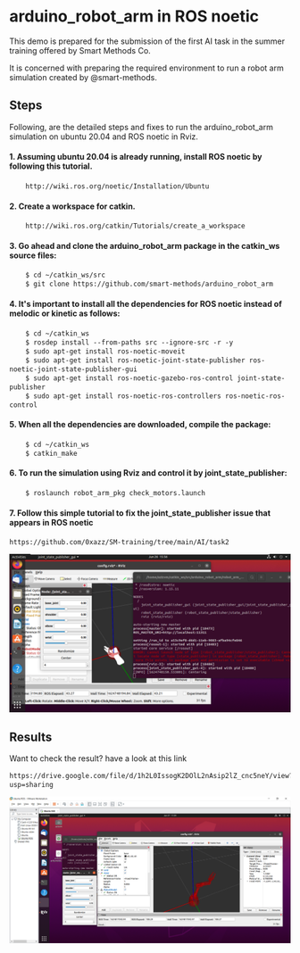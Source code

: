 # arduino_robot_arm in ROS noetic

  This demo is prepared for the submission of the first AI task in the summer training offered by Smart Methods Co.

  It is concerned with preparing the required environment to run a robot arm simulation created by @smart-methods.

## Steps

 Following, are the detailed steps and fixes to run the arduino_robot_arm simulation on ubuntu 20.04 and ROS noetic in Rviz.

#### 1. Assuming ubuntu 20.04 is already running, install  ROS noetic by following this tutorial.
```
	http://wiki.ros.org/noetic/Installation/Ubuntu
```

#### 2. Create a workspace for catkin.
```
	http://wiki.ros.org/catkin/Tutorials/create_a_workspace
```

#### 3. Go ahead and clone the arduino_robot_arm package in the catkin_ws source files:
```
	$ cd ~/catkin_ws/src
	$ git clone https://github.com/smart-methods/arduino_robot_arm 
```

#### 4. It's important to install all the dependencies for ROS noetic instead of melodic or kinetic as follows:
```
	$ cd ~/catkin_ws
	$ rosdep install --from-paths src --ignore-src -r -y
	$ sudo apt-get install ros-noetic-moveit
	$ sudo apt-get install ros-noetic-joint-state-publisher ros-noetic-joint-state-publisher-gui
	$ sudo apt-get install ros-noetic-gazebo-ros-control joint-state-publisher
	$ sudo apt-get install ros-noetic-ros-controllers ros-noetic-ros-control
```

#### 5. When all the dependencies are downloaded, compile the package:
```
	$ cd ~/catkin_ws
	$ catkin_make
```
#### 6. To run the simulation using Rviz and control it by joint_state_publisher:
```
	$ roslaunch robot_arm_pkg check_motors.launch
```

#### 7. Follow this simple tutorial to fix the joint_state_publisher issue that appears in ROS noetic

	https://github.com/0xazz/SM-training/tree/main/AI/task2

![joint_state](joint_state_publisher-issue.png)


 
## Results
  Want to check the result? have a look at this link 
  ```
  https://drive.google.com/file/d/1h2L0IssogK2DOlL2nAsip2lZ_cnc5neY/view?usp=sharing
```
![result](Result-Rviz.png)
